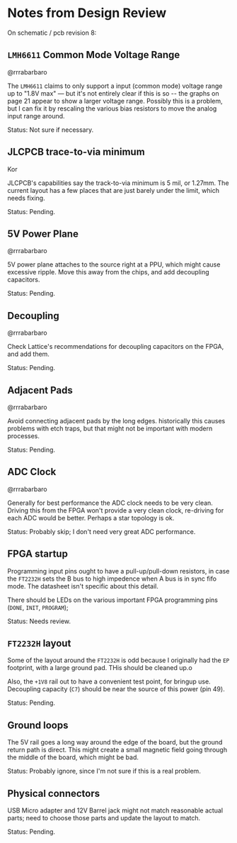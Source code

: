 # Notes from Design Review

On schematic / pcb revision 8:

## `LMH6611` Common Mode Voltage Range

@rrrabarbaro

The `LMH6611` claims to only support a input (common mode) voltage range up to
"1.8V max" &mdash; but it's not entirely clear if this is so -- the graphs on
page 21 appear to show a larger voltage range.  Possibly this is a problem, but
I can fix it by rescaling the various bias resistors to move the analog input
range around.

Status: Not sure if necessary.

## JLCPCB trace-to-via minimum

Kor

JLCPCB's capabilities say the track-to-via minimum is 5 mil, or 1.27mm.  The current layout has a few places that are just barely under the limit, which needs fixing.

Status: Pending.

## 5V Power Plane

@rrrabarbaro

5V power plane attaches to the source right at a PPU, which might cause excessive ripple.  Move this away from the chips, and add decoupling capacitors.

Status: Pending.

## Decoupling

@rrrabarbaro

Check Lattice's recommendations for decoupling capacitors on the FPGA, and add them.

Status: Pending.

## Adjacent Pads

@rrrabarbaro

Avoid connecting adjacent pads by the long edges. historically this causes problems with etch traps, but that might not be important with modern processes.

Status: Pending.

## ADC Clock

@rrrabarbaro

Generally for best performance the ADC clock needs to be very clean.  Driving this from the FPGA won't provide a very clean clock, re-driving for each ADC would be better.  Perhaps a star topology is ok.

Status: Probably skip; I don't need very great ADC performance.

## FPGA startup

Programming input pins ought to have a pull-up/pull-down resistors, in case the `FT2232H` sets the B bus to high impedence when A bus is in sync fifo mode.  The datasheet isn't specific about this detail.

There should be LEDs on the various important FPGA programming pins (`DONE`, `INIT`, `PROGRAM`);

Status: Needs review.

## `FT2232H` layout

Some of the layout around the `FT2232H` is odd because I originally had the `EP` footprint, with a large ground pad.  THis should be cleaned up.o

Also, the `+1V8` rail out to have a convenient test point, for bringup use.  Decoupling capacity (`C7`) should be near the source of this power (pin 49).

Status: Pending.

## Ground loops

The 5V rail goes a long way around the edge of the board, but the ground return path is direct.  This might create a small magnetic field going through the middle of the board, which might be bad.

Status: Probably ignore, since I'm not sure if this is a real problem.

## Physical connectors

USB Micro adapter and 12V Barrel jack might not match reasonable actual parts; need to choose those parts and update the layout to match.

Status: Pending.
